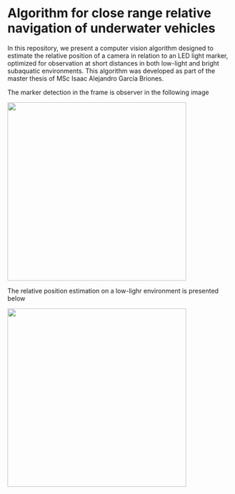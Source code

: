 # Algorithm for close range relative navigation of underwater vehicles
In this repository, we present a computer vision algorithm designed to estimate the relative position of a camera in relation to an LED light marker, optimized for observation at short distances in both low-light and bright subaquatic environments. This algorithm was developed as part of the master thesis of MSc Isaac Alejandro García Briones. 

The marker detection in the frame is observer in the following image

<img src="https://github.com/user-attachments/assets/c5802405-beb7-4d83-9e83-b94348806fec" width="400" height="400"/>


The relative position estimation on a low-lighr environment is presented below

<img src="https://github.com/user-attachments/assets/411681c5-9ebc-41d4-8b06-269b67089cd3" width="400" height="400"/>
